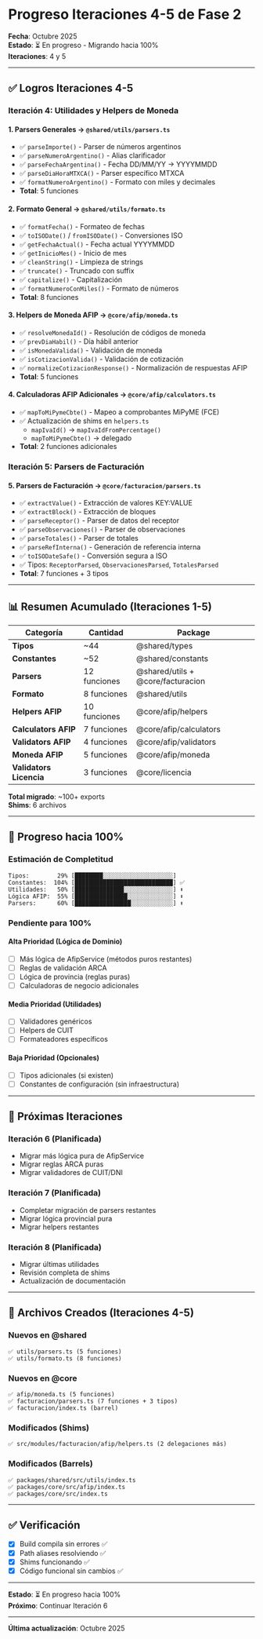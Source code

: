 # Progreso Iteraciones 4-5 de Fase 2

**Fecha**: Octubre 2025  
**Estado**: ⏳ En progreso - Migrando hacia 100%  
**Iteraciones**: 4 y 5

---

## ✅ Logros Iteraciones 4-5

### Iteración 4: Utilidades y Helpers de Moneda

#### 1. Parsers Generales → `@shared/utils/parsers.ts`
- ✅ `parseImporte()` - Parser de números argentinos
- ✅ `parseNumeroArgentino()` - Alias clarificador
- ✅ `parseFechaArgentina()` - Fecha DD/MM/YY → YYYYMMDD
- ✅ `parseDiaHoraMTXCA()` - Parser específico MTXCA
- ✅ `formatNumeroArgentino()` - Formato con miles y decimales
- **Total**: 5 funciones

#### 2. Formato General → `@shared/utils/formato.ts`
- ✅ `formatFecha()` - Formateo de fechas
- ✅ `toISODate()` / `fromISODate()` - Conversiones ISO
- ✅ `getFechaActual()` - Fecha actual YYYYMMDD
- ✅ `getInicioMes()` - Inicio de mes
- ✅ `cleanString()` - Limpieza de strings
- ✅ `truncate()` - Truncado con suffix
- ✅ `capitalize()` - Capitalización
- ✅ `formatNumeroConMiles()` - Formato de números
- **Total**: 8 funciones

#### 3. Helpers de Moneda AFIP → `@core/afip/moneda.ts`
- ✅ `resolveMonedaId()` - Resolución de códigos de moneda
- ✅ `prevDiaHabil()` - Día hábil anterior
- ✅ `isMonedaValida()` - Validación de moneda
- ✅ `isCotizacionValida()` - Validación de cotización
- ✅ `normalizeCotizacionResponse()` - Normalización de respuestas AFIP
- **Total**: 5 funciones

#### 4. Calculadoras AFIP Adicionales → `@core/afip/calculators.ts`
- ✅ `mapToMiPymeCbte()` - Mapeo a comprobantes MiPyME (FCE)
- ✅ Actualización de shims en `helpers.ts`
  - `mapIvaId()` → `mapIvaIdFromPercentage()`
  - `mapToMiPymeCbte()` → delegado
- **Total**: 2 funciones adicionales

### Iteración 5: Parsers de Facturación

#### 5. Parsers de Facturación → `@core/facturacion/parsers.ts`
- ✅ `extractValue()` - Extracción de valores KEY:VALUE
- ✅ `extractBlock()` - Extracción de bloques
- ✅ `parseReceptor()` - Parser de datos del receptor
- ✅ `parseObservaciones()` - Parser de observaciones
- ✅ `parseTotales()` - Parser de totales
- ✅ `parseRefInterna()` - Generación de referencia interna
- ✅ `toISODateSafe()` - Conversión segura a ISO
- ✅ Tipos: `ReceptorParsed`, `ObservacionesParsed`, `TotalesParsed`
- **Total**: 7 funciones + 3 tipos

---

## 📊 Resumen Acumulado (Iteraciones 1-5)

| Categoría | Cantidad | Package |
|-----------|----------|---------|
| **Tipos** | ~44 | @shared/types |
| **Constantes** | ~52 | @shared/constants |
| **Parsers** | 12 funciones | @shared/utils + @core/facturacion |
| **Formato** | 8 funciones | @shared/utils |
| **Helpers AFIP** | 10 funciones | @core/afip/helpers |
| **Calculators AFIP** | 7 funciones | @core/afip/calculators |
| **Validators AFIP** | 4 funciones | @core/afip/validators |
| **Moneda AFIP** | 5 funciones | @core/afip/moneda |
| **Validators Licencia** | 3 funciones | @core/licencia |

**Total migrado**: ~100+ exports  
**Shims**: 6 archivos

---

## 🎯 Progreso hacia 100%

### Estimación de Completitud

```
Tipos:        29% [████████░░░░░░░░░░░░░░░░░░░░]
Constantes:  104% [████████████████████████████] ✅ 
Utilidades:   50% [██████████████░░░░░░░░░░░░░░] ⬆️
Lógica AFIP:  55% [███████████████░░░░░░░░░░░░░] ⬆️
Parsers:      60% [████████████████░░░░░░░░░░░░] ⬆️
```

### Pendiente para 100%

#### Alta Prioridad (Lógica de Dominio)
- [ ] Más lógica de AfipService (métodos puros restantes)
- [ ] Reglas de validación ARCA
- [ ] Lógica de provincia (reglas puras)
- [ ] Calculadoras de negocio adicionales

#### Media Prioridad (Utilidades)
- [ ] Validadores genéricos
- [ ] Helpers de CUIT
- [ ] Formateadores específicos

#### Baja Prioridad (Opcionales)
- [ ] Tipos adicionales (si existen)
- [ ] Constantes de configuración (sin infraestructura)

---

## 🚀 Próximas Iteraciones

### Iteración 6 (Planificada)
- Migrar más lógica pura de AfipService
- Migrar reglas ARCA puras
- Migrar validadores de CUIT/DNI

### Iteración 7 (Planificada)
- Completar migración de parsers restantes
- Migrar lógica provincial pura
- Migrar helpers restantes

### Iteración 8 (Planificada)
- Migrar últimas utilidades
- Revisión completa de shims
- Actualización de documentación

---

## 📝 Archivos Creados (Iteraciones 4-5)

### Nuevos en @shared
```
✅ utils/parsers.ts (5 funciones)
✅ utils/formato.ts (8 funciones)
```

### Nuevos en @core
```
✅ afip/moneda.ts (5 funciones)
✅ facturacion/parsers.ts (7 funciones + 3 tipos)
✅ facturacion/index.ts (barrel)
```

### Modificados (Shims)
```
✅ src/modules/facturacion/afip/helpers.ts (2 delegaciones más)
```

### Modificados (Barrels)
```
✅ packages/shared/src/utils/index.ts
✅ packages/core/src/afip/index.ts
✅ packages/core/src/index.ts
```

---

## ✅ Verificación

- [x] Build compila sin errores ✅
- [x] Path aliases resolviendo ✅
- [x] Shims funcionando ✅
- [x] Código funcional sin cambios ✅

---

**Estado**: ⏳ En progreso hacia 100%  
**Próximo**: Continuar Iteración 6

---

**Última actualización**: Octubre 2025

